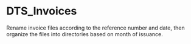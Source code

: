 # DTS_Invoices
Rename invoice files according to the reference number and date, then organize the files into directories based on month of issuance.
